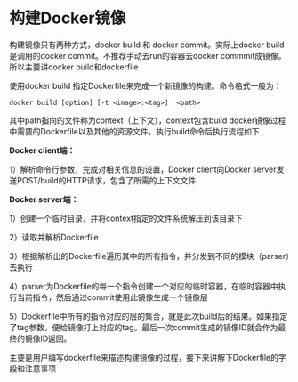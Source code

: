 # 构建Docker镜像

构建镜像只有两种方式，docker build 和 docker commit。实际上docker build是调用的docker commit。不推荐手动去run的容器去docker commmit成镜像。所以主要讲docker build和dockerfile

使用docker build 指定Dockerfile来完成一个新镜像的构建。命令格式一般为：

```text
docker build [option] [-t <image>:<tag>]  <path>
```

其中path指向的文件称为context（上下文），context包含build docker镜像过程中需要的Dockerfile以及其他的资源文件。执行build命令后执行流程如下

**Docker client端：**

1）解析命令行参数，完成对相关信息的设置，Docker client向Docker server发送POST/build的HTTP请求，包含了所需的上下文文件

**Docker server端：**

1）创建一个临时目录，并将context指定的文件系统解压到该目录下

2）读取并解析Dockerfile

3）根据解析出的Dockerfile遍历其中的所有指令，并分发到不同的模块（parser）去执行

4）parser为Dockerfile的每一个指令创建一个对应的临时容器，在临时容器中执行当前指令，然后通过commit使用此镜像生成一个镜像层

5）Dockerfile中所有的指令对应的层的集合，就是此次build后的结果。如果指定了tag参数，便给镜像打上对应的tag。最后一次commit生成的镜像ID就会作为最终的镜像ID返回。

主要是用户编写dockerfile来描述构建镜像的过程，接下来讲解下Dockerfile的字段和注意事项

